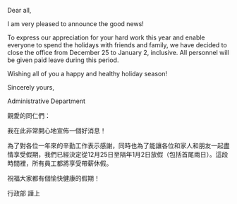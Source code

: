Dear all,

I am very pleased to announce the good news!

To express our appreciation for your hard work this year and enable
everyone to spend the holidays with friends and family, we have decided
to close the office from December 25 to January 2, inclusive. All
personnel will be given paid leave during this period.

Wishing all of you a happy and healthy holiday season!

Sincerely yours,

Administrative Department

親愛的同仁們：

我在此非常開心地宣佈一個好消息！

為了對各位一年來的辛勤工作表示感謝，同時也為了能讓各位和家人和朋友一起盡情享受假期，我們已經決定從12月25日至隔年1月2日放假（包括首尾兩日）。這段時間裡，所有員工都將享受帶薪休假。

祝福大家都有個愉快健康的假期！

行政部 謹上
